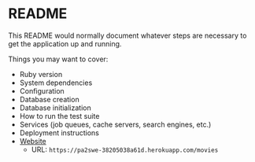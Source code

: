 # README

This README would normally document whatever steps are necessary to get the application up and running.

Things you may want to cover:

* Ruby version
* System dependencies
* Configuration
* Database creation
* Database initialization
* How to run the test suite
* Services (job queues, cache servers, search engines, etc.)
* Deployment instructions
* [Website](https://pa2swe-38205038a61d.herokuapp.com/movies)
  * URL:  `https://pa2swe-38205038a61d.herokuapp.com/movies`
